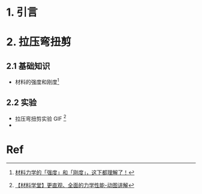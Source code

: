 # 1. 引言 


# 2. 拉压弯扭剪
## 2.1 基础知识 
- 材料的强度和刚度[^1]


## 2.2 实验
- 拉压弯扭剪实验 GIF [^2]
- 
# Ref 
[^1]: [材料力学的「强度」和「刚度」，这下都理解了！](https://mp.weixin.qq.com/s/xb0fZUvKzaOwo0Clqh7EdA)
[^2]: [【材料学堂】更直观、全面的力学性能-动图讲解](https://mp.weixin.qq.com/s/jyb4dyewh1ZDd2qy39AXNQ)

